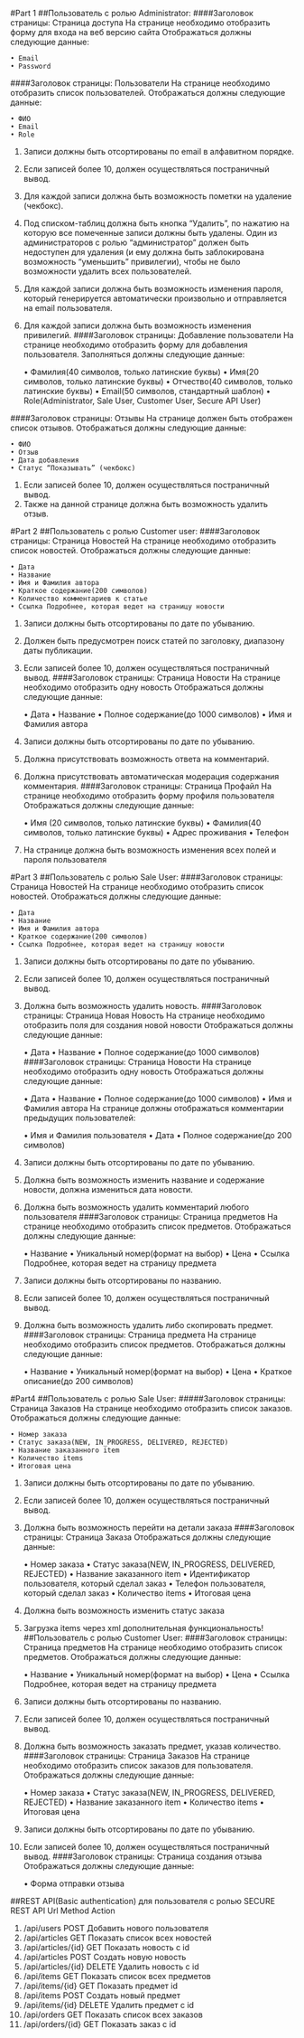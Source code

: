 #Part 1
##Пользователь с ролью Administrator:
####Заголовок страницы: Страница доступа
На странице необходимо отобразить форму для входа на веб версию сайта
Отображаться должны следующие данные:

	• Email
	• Password
	
####Заголовок страницы: Пользователи
На странице необходимо отобразить список пользователей.
Отображаться должны следующие данные:

	• ФИО 
	• Email 
	• Role
	
1. Записи должны быть отсортированы по email в алфавитном порядке. 
2. Если записей более 10, должен осуществляться постраничный вывод. 
3. Для каждой записи должна быть возможность пометки на удаление (чекбокс). 
4. Под списком-таблиц должна быть кнопка “Удалить”, по нажатию на которую все помеченные записи должны быть удалены. Один из администраторов с ролью “администратор” должен быть недоступен для удаления (и ему должна быть заблокирована возможность “уменьшить” привилегии), чтобы не было возможности удалить всех пользователей. 
5. Для каждой записи должна быть возможность изменения пароля, который генерируется автоматически произвольно и отправляется на email пользователя. 
6. Для каждой записи должна быть возможность изменения привилегий. 
####Заголовок страницы: Добавление пользователи
На странице необходимо отобразить форму для добавления пользователя. 
Заполняться должны следующие данные:

	• Фамилия(40 символов, только латинские буквы)
	• Имя(20 символов, только латинские буквы)
	• Отчество(40 символов, только латинские буквы)
	• Email(50 символов, стандартный шаблон)
	• Role(Administrator, Sale User, Customer User, Secure API User)
	
####Заголовок страницы: Отзывы
На странице должен быть отображен список отзывов. 
Отображаться должны следующие данные: 
	
	• ФИО
	• Отзыв 
	• Дата добавления 
	• Статус “Показывать” (чекбокс) 

1. Если записей более 10, должен осуществляться постраничный вывод. 
2. Также на данной странице должна быть возможность удалить отзыв.

#Part 2
##Пользователь с ролью Customer user:
####Заголовок страницы: Страница Новостей
На странице необходимо отобразить список новостей. Отображаться должны следующие данные:
	
	• Дата
	• Название
	• Имя и Фамилия автора
	• Краткое содержание(200 символов)
	• Количество комментариев к статье
	• Ссылка Подробнее, которая ведет на страницу новости

1. Записи должны быть отсортированы по дате по убыванию. 
2. Должен быть предусмотрен поиск статей по заголовку, диапазону даты публикации.
3. Если записей более 10, должен осуществляться постраничный вывод.
####Заголовок страницы: Страница Новости
На странице необходимо отобразить одну новость
Отображаться должны следующие данные:

	• Дата
	• Название
	• Полное содержание(до 1000 символов)
	• Имя и Фамилия автора

1. Записи должны быть отсортированы по дате по убыванию. 
2. Должна присутствовать возможность ответа на комментарий.
3. Должна присутствовать автоматическая модерация содержания комментария.
####Заголовок страницы: Страница Профайл
На странице необходимо отобразить форму профиля пользователя
Отображаться должны следующие данные:

	• Имя (20 символов, только латинские буквы)
	• Фамилия(40 символов, только латинские буквы)
	• Адрес проживания
	• Телефон

1. На странице должна быть возможность изменения всех полей и пароля пользователя

#Part 3
##Пользователь с ролью Sale User:
####Заголовок страницы: Страница Новостей
На странице необходимо отобразить список новостей. Отображаться должны следующие данные:
	
	• Дата
	• Название
	• Имя и Фамилия автора
	• Краткое содержание(200 символов)
	• Ссылка Подробнее, которая ведет на страницу новости

1. Записи должны быть отсортированы по дате по убыванию. 
2. Если записей более 10, должен осуществляться постраничный вывод.
3. Должна быть возможность удалить новость.
####Заголовок страницы: Страница Новая Новость
На странице необходимо отобразить поля для создания новой новости
Отображаться должны следующие данные:
	
	• Дата
	• Название
	• Полное содержание(до 1000 символов)
####Заголовок страницы: Страница Новости
На странице необходимо отобразить одну новость
Отображаться должны следующие данные:
	
	• Дата
	• Название
	• Полное содержание(до 1000 символов)
	• Имя и Фамилия автора
На странице должны отображаться комментарии предыдущих пользователей:

	• Имя и Фамилия пользователя
	• Дата
	• Полное содержание(до 200 символов)
1. Записи должны быть отсортированы по дате по убыванию. 
2. Должна быть возможность изменить название и содержание новости, должна измениться дата новости.
3. Должна быть возможность удалить комментарий любого пользователя
####Заголовок страницы: Страница предметов
На странице необходимо отобразить список предметов. Отображаться должны следующие данные:
	
	• Название
	• Уникальный номер(формат на выбор)
	• Цена
	• Ссылка Подробнее, которая ведет на страницу предмета
1. Записи должны быть отсортированы по названию. 
2. Если записей более 10, должен осуществляться постраничный вывод.
3. Должна быть возможность удалить либо скопировать предмет.
####Заголовок страницы: Страница предмета
На странице необходимо отобразить список предметов. Отображаться должны следующие данные:
	
	• Название
	• Уникальный номер(формат на выбор)
	• Цена
	• Краткое описание(до 200 символов)

#Part4
##Пользователь с ролью Sale User:
#####Заголовок страницы: Страница Заказов
На странице необходимо отобразить список заказов. Отображаться должны следующие данные:
	
	• Номер заказа
	• Статус заказа(NEW, IN_PROGRESS, DELIVERED, REJECTED)
	• Название заказанного item
	• Количество items
	• Итоговая цена
1. Записи должны быть отсортированы по дате по убыванию. 
2. Если записей более 10, должен осуществляться постраничный вывод.
3. Должна быть возможность перейти на детали заказа
####Заголовок страницы: Страница Заказа
Отображаться должны следующие данные:
	
	• Номер заказа
	• Статус заказа(NEW, IN_PROGRESS, DELIVERED, REJECTED)
	• Название заказанного item
	• Идентификатор пользователя, который сделал заказ
	• Телефон пользователя, который сделал заказ
	• Количество items
	• Итоговая цена
1. Должна быть возможность изменить статус заказа
2. Загрузка items через xml дополнительная функциональность!
##Пользователь с ролью Customer User:
####Заголовок страницы: Страница предметов
На странице необходимо отобразить список предметов. Отображаться должны следующие данные:
	
	• Название
	• Уникальный номер(формат на выбор)
	• Цена
	• Ссылка Подробнее, которая ведет на страницу предмета
1. Записи должны быть отсортированы по названию. 
2. Если записей более 10, должен осуществляться постраничный вывод.
3. Должна быть возможность заказать предмет, указав количество.
####Заголовок страницы: Страница Заказов
На странице необходимо отобразить список заказов для пользователя. Отображаться должны следующие данные:
	
	• Номер заказа
	• Статус заказа(NEW, IN_PROGRESS, DELIVERED, REJECTED)
	• Название заказанного item
	• Количество items
	• Итоговая цена
1. Записи должны быть отсортированы по дате по убыванию. 
2. Если записей более 10, должен осуществляться постраничный вывод.
####Заголовок страницы: Страница создания отзыва
Отображаться должны следующие данные:

	• Форма отправки отзыва

##REST API(Basic authentication) для пользователя с ролью SECURE REST API
Url	Method	Action
1. /api/users	POST	Добавить нового пользователя
2. /api/articles	GET	Показать список всех новостей
3. /api/articles/{id}	GET	Показать новость с id
4. /api/articles	POST	Создать новую новость
5. /api/articles/{id}	DELETE	Удалить новость с id
6. /api/items	GET	Показать список всех предметов
7. /api/items/{id}	GET	Показать предмет id
8. /api/items	POST	Создать новый предмет
9. /api/items/{id}	DELETE	Удалить предмет с id
10. /api/orders	GET	Показать список всех заказов
11. /api/orders/{id}	GET	Показать заказ с id
